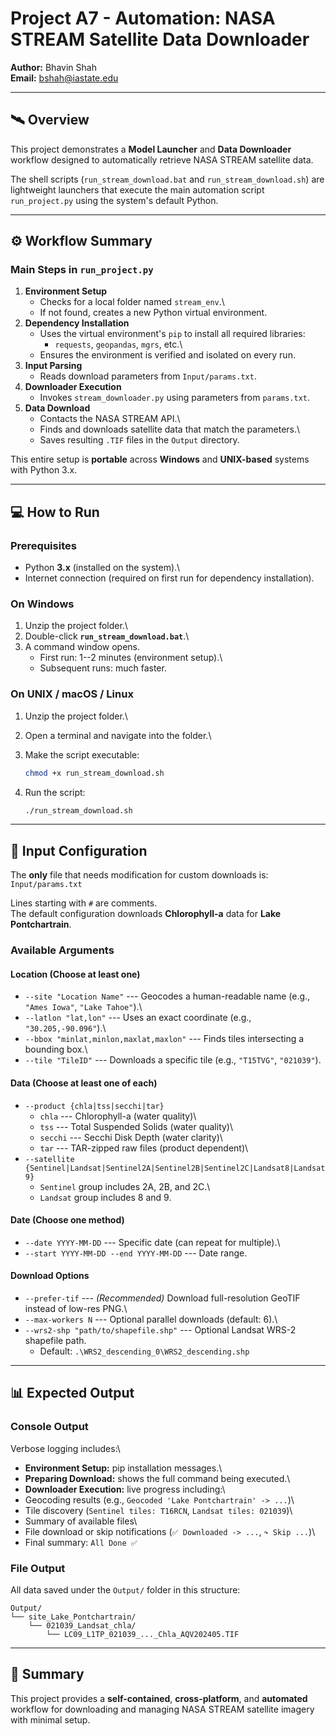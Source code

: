 # Project A7 - Automation: NASA STREAM Satellite Data Downloader

**Author:** Bhavin Shah\
**Email:** bshah@iastate.edu

------------------------------------------------------------------------

## 🛰️ Overview

This project demonstrates a **Model Launcher** and **Data Downloader**
workflow designed to automatically retrieve NASA STREAM satellite data.

The shell scripts (`run_stream_download.bat` and
`run_stream_download.sh`) are lightweight launchers that execute the
main automation script `run_project.py` using the system's default
Python.

------------------------------------------------------------------------

## ⚙️ Workflow Summary

### Main Steps in `run_project.py`

1.  **Environment Setup**
    -   Checks for a local folder named `stream_env`.\
    -   If not found, creates a new Python virtual environment.
2.  **Dependency Installation**
    -   Uses the virtual environment's `pip` to install all required
        libraries:
        -   `requests`, `geopandas`, `mgrs`, etc.\
    -   Ensures the environment is verified and isolated on every run.
3.  **Input Parsing**
    -   Reads download parameters from `Input/params.txt`.
4.  **Downloader Execution**
    -   Invokes `stream_downloader.py` using parameters from
        `params.txt`.
5.  **Data Download**
    -   Contacts the NASA STREAM API.\
    -   Finds and downloads satellite data that match the parameters.\
    -   Saves resulting `.TIF` files in the `Output` directory.

This entire setup is **portable** across **Windows** and **UNIX-based**
systems with Python 3.x.

------------------------------------------------------------------------

## 💻 How to Run

### Prerequisites

-   Python **3.x** (installed on the system).\
-   Internet connection (required on first run for dependency
    installation).

### On Windows

1.  Unzip the project folder.\
2.  Double-click **`run_stream_download.bat`**.\
3.  A command window opens.
    -   First run: 1--2 minutes (environment setup).\
    -   Subsequent runs: much faster.

### On UNIX / macOS / Linux

1.  Unzip the project folder.\

2.  Open a terminal and navigate into the folder.\

3.  Make the script executable:

    ``` bash
    chmod +x run_stream_download.sh
    ```

4.  Run the script:

    ``` bash
    ./run_stream_download.sh
    ```

------------------------------------------------------------------------

## 🧭 Input Configuration

The **only** file that needs modification for custom downloads is:\
`Input/params.txt`

Lines starting with `#` are comments.\
The default configuration downloads **Chlorophyll-a** data for **Lake
Pontchartrain**.

### Available Arguments

#### **Location (Choose at least one)**

-   `--site "Location Name"` --- Geocodes a human-readable name (e.g.,
    `"Ames Iowa"`, `"Lake Tahoe"`).\
-   `--latlon "lat,lon"` --- Uses an exact coordinate (e.g.,
    `"30.205,-90.096"`).\
-   `--bbox "minlat,minlon,maxlat,maxlon"` --- Finds tiles intersecting
    a bounding box.\
-   `--tile "TileID"` --- Downloads a specific tile (e.g., `"T15TVG"`,
    `"021039"`).

#### **Data (Choose at least one of each)**

-   `--product {chla|tss|secchi|tar}`
    -   `chla` --- Chlorophyll-a (water quality)\
    -   `tss` --- Total Suspended Solids (water quality)\
    -   `secchi` --- Secchi Disk Depth (water clarity)\
    -   `tar` --- TAR-zipped raw files (product dependent)\
-   `--satellite {Sentinel|Landsat|Sentinel2A|Sentinel2B|Sentinel2C|Landsat8|Landsat9}`
    -   `Sentinel` group includes 2A, 2B, and 2C.\
    -   `Landsat` group includes 8 and 9.

#### **Date (Choose one method)**

-   `--date YYYY-MM-DD` --- Specific date (can repeat for multiple).\
-   `--start YYYY-MM-DD --end YYYY-MM-DD` --- Date range.

#### **Download Options**

-   `--prefer-tif` --- *(Recommended)* Download full-resolution GeoTIF
    instead of low-res PNG.\
-   `--max-workers N` --- Optional parallel downloads (default: 6).\
-   `--wrs2-shp "path/to/shapefile.shp"` --- Optional Landsat WRS-2
    shapefile path.
    -   Default: `.\WRS2_descending_0\WRS2_descending.shp`

------------------------------------------------------------------------

## 📊 Expected Output

### Console Output

Verbose logging includes:\
- **Environment Setup:** pip installation messages.\
- **Preparing Download:** shows the full command being executed.\
- **Downloader Execution:** live progress including:\
- Geocoding results (e.g., `Geocoded 'Lake Pontchartrain' -> ...`)\
- Tile discovery (`Sentinel tiles: T16RCN`, `Landsat tiles: 021039`)\
- Summary of available files\
- File download or skip notifications (`✅ Downloaded -> ...`,
`↷ Skip ...`)\
- Final summary: `All Done ✅`

### File Output

All data saved under the `Output/` folder in this structure:

    Output/
    └── site_Lake_Pontchartrain/
        └── 021039_Landsat_chla/
            └── LC09_L1TP_021039_..._Chla_AQV202405.TIF

------------------------------------------------------------------------

## 🧩 Summary

This project provides a **self-contained**, **cross-platform**, and
**automated** workflow for downloading and managing NASA STREAM
satellite imagery with minimal setup.
